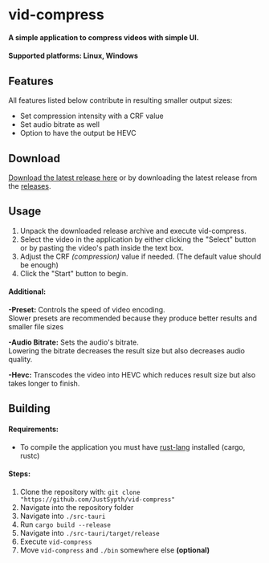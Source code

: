 # vid-compress  

  #### A simple application to compress videos with simple UI.
  #### Supported platforms: Linux, Windows

## Features
  All features listed below contribute in resulting smaller output sizes:
  - Set compression intensity with a CRF value
  - Set audio bitrate as well
  - Option to have the output be HEVC

## Download
  [Download the latest release here](https://github.com/JustSypth/vid-compress/releases/latest) or by downloading the latest release from the [releases](https://github.com/JustSypth/vid-compress/releases/).

## Usage
  1. Unpack the downloaded release archive and execute vid-compress.
  2. Select the video in the application by either clicking the "Select" button or by pasting the video's path inside the text box.
  3. Adjust the CRF <i> (compression) </i> value if needed. (The default value should be enough)
  4. Click the "Start" button to begin.

#### Additional:
  **-Preset:** Controls the speed of video encoding.   
    Slower presets are recommended because they produce better results and smaller file sizes
    
  **-Audio Bitrate:** Sets the audio's bitrate.   
    Lowering the bitrate decreases the result size but also decreases audio quality.

  **-Hevc:** Transcodes the video into HEVC which reduces result size but also takes longer to finish.

## Building
  #### Requirements:
  - To compile the application you must have [rust-lang](https://www.rust-lang.org/) installed (cargo, rustc)

  #### Steps:
  1. Clone the repository with: `git clone "https://github.com/JustSypth/vid-compress"`
  2. Navigate into the repository folder
  3. Navigate into `./src-tauri`
  4. Run `cargo build --release`
  5. Navigate into `./src-tauri/target/release`
  6. Execute `vid-compress`  
  7. Move `vid-compress` and `./bin` somewhere else **(optional)**
